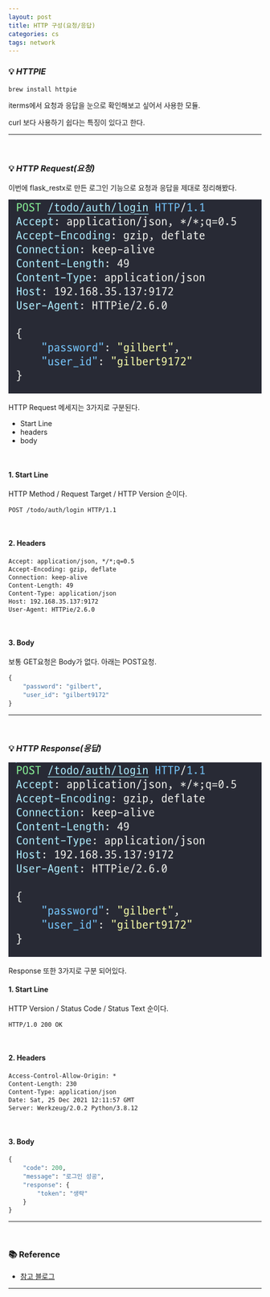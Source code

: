 ```yaml
---
layout: post
title: HTTP 구성(요청/응답)
categories: cs
tags: network
---
```


### 💡 ***HTTPIE***

```cmd
brew install httpie
```

iterms에서 요청과 응답을 눈으로 확인해보고 싶어서 사용한 모듈.

curl 보다 사용하기 쉽다는 특징이 있다고 한다.

---

<br>

### 💡 ***HTTP Request(요청)***

이번에 flask_restx로 만든 로그인 기능으로 요청과 응답을 제대로 정리해봤다.

<img src="/assets/img/flask/request.png">

HTTP Request 메세지는 3가지로 구분된다. 

- Start Line
- headers
- body

<br>

#### 1. Start Line

HTTP Method / Request Target / HTTP Version 순이다.
```
POST /todo/auth/login HTTP/1.1
```

<br>

#### 2. Headers

```
Accept: application/json, */*;q=0.5
Accept-Encoding: gzip, deflate
Connection: keep-alive
Content-Length: 49
Content-Type: application/json
Host: 192.168.35.137:9172
User-Agent: HTTPie/2.6.0
```

<br>

#### 3. Body

보통 GET요청은 Body가 없다. 아래는 POST요청.

```python
{
    "password": "gilbert",
    "user_id": "gilbert9172"
}
```
---

<br>

### 💡 ***HTTP Response(응답)***

<img src="/assets/img/flask/request.png">

Response 또한 3가지로 구분 되어있다.


#### 1. Start Line

HTTP Version / Status Code / Status Text 순이다.
```
HTTP/1.0 200 OK
```

<br>

#### 2. Headers
```
Access-Control-Allow-Origin: *
Content-Length: 230
Content-Type: application/json
Date: Sat, 25 Dec 2021 12:11:57 GMT
Server: Werkzeug/2.0.2 Python/3.8.12
```

<br>

#### 3. Body

```python
{
    "code": 200,
    "message": "로그인 성공",
    "response": {
        "token": "생략"
    }
}
```
---

<br>

### 📚 Reference

- [참고 블로그](https://velog.io/@teddybearjung/HTTP-%EA%B5%AC%EC%A1%B0-%EB%B0%8F-%ED%95%B5%EC%8B%AC-%EC%9A%94%EC%86%8C)

---